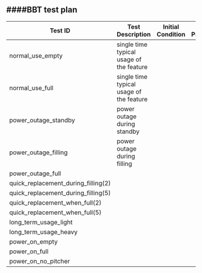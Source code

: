 ####BBT test plan
-----------------

| Test ID       | Test Description | Initial Condition | Test Procedure | Expected Results |
| ------------- | ---------------- | ----------------- | -------------- | ---------------- |
|normal_use_empty|single time typical usage of the feature|
|normal_use_full|single time typical usage of the feature|
|power_outage_standby|power outage during standby |
|power_outage_filling|power outage during filling|
|power_outage_full||
|quick_replacement_during_filling(2)||
|quick_replacement_during_filling(5)||
|quick_replacement_when_full(2)||
|quick_replacement_when_full(5)||
|long_term_usage_light||
|long_term_usage_heavy||
|power_on_empty||
|power_on_full||
|power_on_no_pitcher||
